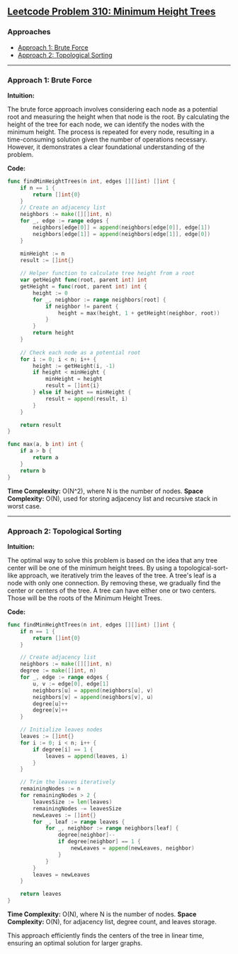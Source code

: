 ## [Leetcode Problem 310: Minimum Height Trees](https://leetcode.com/problems/minimum-height-trees/)

### Approaches
- [Approach 1: Brute Force](#approach-1-brute-force)
- [Approach 2: Topological Sorting](#approach-2-topological-sorting)

---

### Approach 1: Brute Force

**Intuition:**

The brute force approach involves considering each node as a potential root and measuring the height when that node is the root. By calculating the height of the tree for each node, we can identify the nodes with the minimum height. The process is repeated for every node, resulting in a time-consuming solution given the number of operations necessary. However, it demonstrates a clear foundational understanding of the problem.

**Code:**

```go
func findMinHeightTrees(n int, edges [][]int) []int {
    if n == 1 {
        return []int{0}
    }
    // Create an adjacency list
    neighbors := make([][]int, n)
    for _, edge := range edges {
        neighbors[edge[0]] = append(neighbors[edge[0]], edge[1])
        neighbors[edge[1]] = append(neighbors[edge[1]], edge[0])
    }

    minHeight := n
    result := []int{}
    
    // Helper function to calculate tree height from a root
    var getHeight func(root, parent int) int
    getHeight = func(root, parent int) int {
        height := 0
        for _, neighbor := range neighbors[root] {
            if neighbor != parent {
                height = max(height, 1 + getHeight(neighbor, root))
            }
        }
        return height
    }
    
    // Check each node as a potential root
    for i := 0; i < n; i++ {
        height := getHeight(i, -1)
        if height < minHeight {
            minHeight = height
            result = []int{i}
        } else if height == minHeight {
            result = append(result, i)
        }
    }

    return result
}

func max(a, b int) int {
    if a > b {
        return a
    }
    return b
}
```

**Time Complexity:** O(N^2), where N is the number of nodes.
**Space Complexity:** O(N), used for storing adjacency list and recursive stack in worst case.

---

### Approach 2: Topological Sorting

**Intuition:**

The optimal way to solve this problem is based on the idea that any tree center will be one of the minimum height trees. By using a topological-sort-like approach, we iteratively trim the leaves of the tree. A tree's leaf is a node with only one connection. By removing these, we gradually find the center or centers of the tree. A tree can have either one or two centers. Those will be the roots of the Minimum Height Trees.

**Code:**

```go
func findMinHeightTrees(n int, edges [][]int) []int {
    if n == 1 {
        return []int{0}
    }

    // Create adjacency list
    neighbors := make([][]int, n)
    degree := make([]int, n)
    for _, edge := range edges {
        u, v := edge[0], edge[1]
        neighbors[u] = append(neighbors[u], v)
        neighbors[v] = append(neighbors[v], u)
        degree[u]++
        degree[v]++
    }

    // Initialize leaves nodes
    leaves := []int{}
    for i := 0; i < n; i++ {
        if degree[i] == 1 {
            leaves = append(leaves, i)
        }
    }

    // Trim the leaves iteratively
    remainingNodes := n
    for remainingNodes > 2 {
        leavesSize := len(leaves)
        remainingNodes -= leavesSize
        newLeaves := []int{}
        for _, leaf := range leaves {
            for _, neighbor := range neighbors[leaf] {
                degree[neighbor]--
                if degree[neighbor] == 1 {
                    newLeaves = append(newLeaves, neighbor)
                }
            }
        }
        leaves = newLeaves
    }

    return leaves
}
```

**Time Complexity:** O(N), where N is the number of nodes.
**Space Complexity:** O(N), for adjacency list, degree count, and leaves storage.

This approach efficiently finds the centers of the tree in linear time, ensuring an optimal solution for larger graphs.

